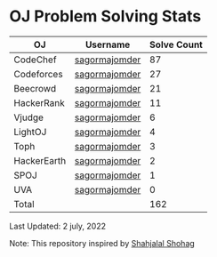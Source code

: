 # OJ Problem Solving Stats


| OJ | Username | Solve Count |
| -- | -------- | ----------- |
| CodeChef | [sagormajomder](https://www.codechef.com/users/sagormajomder) | 87 |
| Codeforces | [sagormajomder](https://codeforces.com/profile/sagormajomder) | 27 |
| Beecrowd | [sagormajomder](https://www.beecrowd.com.br/judge/en/profile/362765) | 21 |
| HackerRank | [sagormajomder](https://www.hackerrank.com/sagormajomder) | 11 |
| Vjudge | [sagormajomder](https://vjudge.net/user/sagormajomder) | 6 |
| LightOJ | [sagormajomder](https://lightoj.com/user/sagormajomder) | 4 | 
| Toph | [sagormajomder](https://toph.co/u/sagormajomder) | 3 |
| HackerEarth | [sagormajomder](https://www.hackerearth.com/@sagormajomder) | 2 |
| SPOJ | [sagormajomder](https://www.spoj.com/users/sagormajomder/) | 1 | 
| UVA | [sagormajomder](https://onlinejudge.org/index.php?option=com_comprofiler&Itemid=3) | 0 |
| Total | | 162 |

Last Updated: 2 july, 2022

Note: This repository inspired by [Shahjalal Shohag](https://github.com/ShahjalalShohag)
